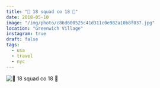 ```yaml
---
title: "🛑 18 squad co 18 🛑"
date: 2018-05-10
image: "/img/photo/c86d600525c41d311c0e982a10b8f037.jpg"
location: "Greenwich Village"
instagram: true
draft: false
tags:
  - usa
  - travel
  - nyc
---
```


![🛑 18 squad co 18 🛑](/img/photo/c86d600525c41d311c0e982a10b8f037.jpg)
